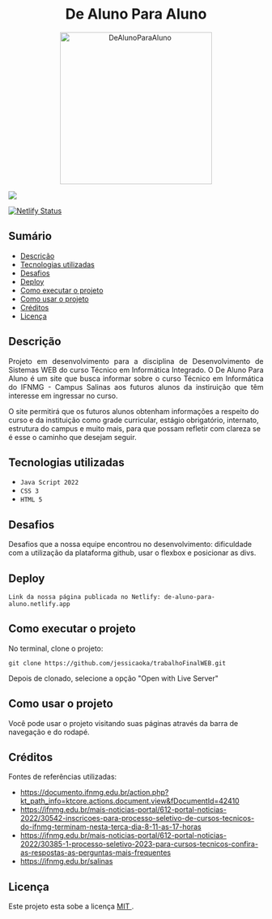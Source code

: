 <h1 align="center"> De Aluno Para Aluno </h1>

<p align="center">
  <img width="300" height="300" alt="DeAlunoParaAluno" src="https://user-images.githubusercontent.com/108373863/225622400-fc05f787-526b-4fe2-94d1-dddd0f3e8827.png">
</p>

<img src="http://img.shields.io/static/v1?label=STATUS&message=EM%20DESENVOLVIMENTO&color=GREEN&style=for-the-badge"/>

[![Netlify Status](https://api.netlify.com/api/v1/badges/031dbe48-3510-455c-93cc-b765d80083aa/deploy-status)](https://app.netlify.com/sites/heroic-vacherin-78cf66/deploys)

## Sumário

* [Descrição](#descrição)
* [Tecnologias utilizadas](#tecnologias-utilizadas)
* [Desafios](#desafios)
* [Deploy](#deploy)
* [Como executar o projeto](#como-executar-o-projeto)
* [Como usar o projeto](#como-usar-o-projeto)
* [Créditos](#créditos)
* [Licença](#licença)
    
## Descrição
    
<p align="justify"> Projeto em desenvolvimento para a disciplina de Desenvolvimento de Sistemas WEB do curso Técnico em Informática Integrado. O De Aluno Para Aluno é um site que busca informar sobre o curso Técnico em Informática do IFNMG - Campus Salinas aos futuros alunos da instiruição que têm interesse em ingressar no curso.</p>

<p> O site permitirá que os futuros alunos obtenham informações a respeito do curso e da instituição como grade curricular, estágio obrigatório, internato, estrutura do campus e muito mais, para que possam refletir com clareza se é esse o caminho que desejam seguir. </p>

## Tecnologias utilizadas

- ``Java Script 2022``
- ``CSS 3``
- ``HTML 5``

## Desafios

<p> Desafios que a nossa equipe encontrou no desenvolvimento: dificuldade com a utilização da plataforma github, usar o flexbox e posicionar as divs. </p>

## Deploy

```
Link da nossa página publicada no Netlify: de-aluno-para-aluno.netlify.app
```

## Como executar o projeto

<p> No terminal, clone o projeto: </p>

```
git clone https://github.com/jessicaoka/trabalhoFinalWEB.git
```

<p> Depois de clonado, selecione a opção "Open with Live Server" </p>

## Como usar o projeto

<p> Você pode usar o projeto visitando suas páginas através da barra de navegação e do rodapé. </p>

## Créditos

<p> Fontes de referências utilizadas:  </p>

* https://documento.ifnmg.edu.br/action.php?kt_path_info=ktcore.actions.document.view&fDocumentId=42410
* https://ifnmg.edu.br/mais-noticias-portal/612-portal-noticias-2022/30542-inscricoes-para-processo-seletivo-de-cursos-tecnicos-do-ifnmg-terminam-nesta-terca-dia-8-11-as-17-horas
* https://ifnmg.edu.br/mais-noticias-portal/612-portal-noticias-2022/30385-1-processo-seletivo-2023-para-cursos-tecnicos-confira-as-respostas-as-perguntas-mais-frequentes
* https://ifnmg.edu.br/salinas

## Licença

Este projeto esta sobe a licença [ MIT ](/LICENÇA).
